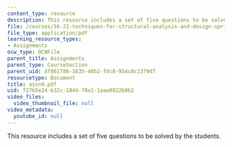 ```yaml
---
content_type: resource
description: This resource includes a set of five questions to be solved by the students.
file: /courses/16-21-techniques-for-structural-analysis-and-design-spring-2005/f27b5e24b32c184d78e11aaa0922b9b2_assn9.pdf
file_type: application/pdf
learning_resource_types:
- Assignments
ocw_type: OCWFile
parent_title: Assignments
parent_type: CourseSection
parent_uid: df061780-1635-40b2-fdc8-954c8c1379d7
resourcetype: Document
title: assn9.pdf
uid: f27b5e24-b32c-184d-78e1-1aaa0922b9b2
video_files:
  video_thumbnail_file: null
video_metadata:
  youtube_id: null
---
```

This resource includes a set of five questions to be solved by the students.

